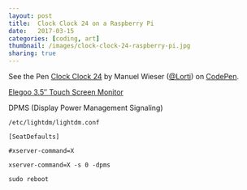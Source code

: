 ```yaml
---
layout: post
title:  Clock Clock 24 on a Raspberry Pi
date:   2017-03-15
categories: [coding, art]
thumbnail: /images/clock-clock-24-raspberry-pi.jpg
sharing: true
---
```


<p data-height="720" data-theme-id="0" data-slug-hash="XpQewQ" data-default-tab="result" data-user="Lorti" data-embed-version="2" data-pen-title="Clock Clock 24" class="codepen">See the Pen <a href="http://codepen.io/Lorti/pen/XpQewQ/">Clock Clock 24</a> by Manuel Wieser (<a href="http://codepen.io/Lorti">@Lorti</a>) on <a href="http://codepen.io">CodePen</a>.</p>
<script async src="https://production-assets.codepen.io/assets/embed/ei.js"></script>

<a rel="nofollow" href="https://www.amazon.de/gp/product/B01JRUH0CY/ref=as_li_tl?ie=UTF8&camp=1638&creative=6742&creativeASIN=B01JRUH0CY&linkCode=as2&tag=manuninja-21">Elegoo 3.5″ Touch Screen Monitor</a>
<img src="http://ir-de.amazon-adsystem.com/e/ir?t=manuninja-21&l=as2&o=3&a=B01JRUH0CY" width="1" height="1" border="0" alt="" style="border:none !important; margin:0px !important;" />

DPMS (Display Power Management Signaling)

`/etc/lightdm/lightdm.conf`

`[SeatDefaults]`

`#xserver-command=X`

`xserver-command=X -s 0 -dpms`

`sudo reboot`

[CodePen]: http://codepen.io/Lorti/pen/XpQewQ/
[Humans since 1982]: http://www.humanssince1982.com/
[Clock Clock 24]: http://cc24.g01l.eu/
[Images]: https://github.com/goodtft/LCD-show/wiki/Images-Download-address

